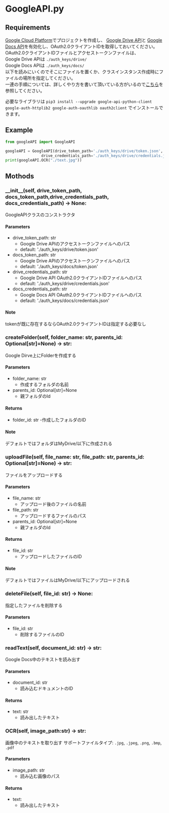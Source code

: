 # GoogleAPI.py

## Requirements

[Google Cloud Platform](https://console.cloud.google.com)でプロジェクトを作成し、
[Google Drive API](https://console.cloud.google.com/apis/library/drive.googleapis.com)と
[Google Docs API](https://console.cloud.google.com/apis/library/docs.googleapis.com)を有効化し、OAuth2.0クライアントIDを取得しておいてください。  
OAuth2.0クライアントIDファイルとアクセストークンファイルは、  
Google Drive APIは `./auth_keys/drive/`  
Google Docs APIは `./auth_keys/docs/`  
以下を読みにいくのでそこにファイルを置くか、クラスインスタンス作成時にファイルの場所を指定してください。  
一連の手順については、詳しくやり方を書いて頂いている方がいるので[こちら](https://zenn.dev/wtkn25/articles/python-googledriveapi-auth#google-developer-console%E3%81%AB%E3%82%A2%E3%82%AF%E3%82%BB%E3%82%B9)を参照してください。  

必要なライブラリは
`pip3 install --upgrade google-api-python-client google-auth-httplib2 google-auth-oauthlib oauth2client`
でインストールできます。

## Example
```py
from googleAPI import GoogleAPI

googleAPI = GoogleAPI(drive_token_path='./auth_keys/drive/token.json', docs_token_path='./auth_keys/docs/token.json',
                drive_credentials_path='./auth_keys/drive/credentials.json', docs_credentials_path='./auth_keys/docs/credentials.json')
print(googleAPI.OCR("./text.jpg"))
```

## Mothods

### \_\_init\_\_(self, drive_token_path, docs_token_path,drive_credentials_path, docs_credentials_path) -> None:
GoogleAPIクラスのコンストラクタ

#### Parameters
- drive_token_path: str
    - Google Drive APIのアクセストークンファイルへのパス
    - default: './auth_keys/drive/token.json'
- docs_token_path: str
    - Google Drive APIのアクセストークンファイルへのパス
    - default: './auth_keys/docs/token.json'
- drive_credentials_path: str
    - Google Drive API OAuth2.0クライアントIDファイルへのパス
    - default: './auth_keys/drive/credentials.json'
- docs_credentials_path: str
    - Google Docs API OAuth2.0クライアントIDファイルへのパス
    - default: './auth_keys/docs/credentials.json'

#### Note
tokenが既に存在するならOAuth2.0クライアントIDは指定する必要なし

### createFolder(self, folder_name: str, parents_id: Optional[str]=None) -> str:
Google Dirve上にFolderを作成する

#### Parameters
- folder_name: str
    - 作成するフォルダの名前
- parents_id: Optional[str]=None
    - 親フォルダのId

#### Returns
- folder_id: str
    -作成したフォルダのID
        
#### Note
デフォルトではフォルダはMyDrive/以下に作成される


### uploadFile(self, file_name: str, file_path: str, parents_id: Optional[str]=None) -> str:
ファイルをアップロードする

#### Parameters
- file_name: str
    - アップロード後のファイルの名前
- file_path: str
    - アップロードするファイルのパス
- parents_id: Optional[str]=None
    - 親フォルダのId

#### Returns
- file_id: str
    - アップロードしたファイルのID

#### Note
デフォルトではファイルはMyDrive/以下にアップロードされる


### deleteFile(self, file_id: str) -> None:
指定したファイルを削除する

#### Parameters
- file_id: str
    - 削除するファイルのID

### readText(self, document_id: str) -> str:
Google Docs中のテキストを読み出す

#### Parameters
- document_id: str
    - 読み込むドキュメントのID

#### Returns
- text: str
    - 読み出したテキスト

### OCR(self, image_path:str) -> str:
画像中のテキストを取り出す
サポートファイルタイプ: `.jpg`, `.jpeg`, `.png`, `.bmp`, `.pdf`
#### Parameters
- image_path: str
    - 読み込む画像のパス

#### Returns
- text: 
    - 読み出したテキスト
